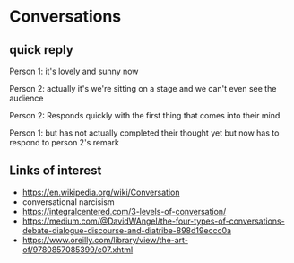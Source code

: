 # Conversations

## quick reply

Person 1: it's lovely and sunny now

Person 2: actually it's we're sitting on a stage and we can't even see the audience

Person 2: Responds quickly with the first thing that comes into their mind

Person 1: but has not actually completed their thought yet but now has to respond to person 2's remark

## Links of interest

* https://en.wikipedia.org/wiki/Conversation
* conversational narcisism
* https://integralcentered.com/3-levels-of-conversation/
* https://medium.com/@DavidWAngel/the-four-types-of-conversations-debate-dialogue-discourse-and-diatribe-898d19eccc0a
* https://www.oreilly.com/library/view/the-art-of/9780857085399/c07.xhtml
